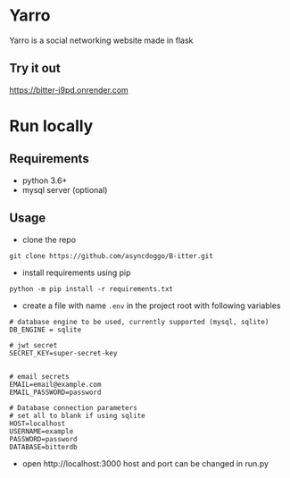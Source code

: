 # Yarro
Yarro is a social networking website made in flask
## Try it out
https://bitter-j9pd.onrender.com


# Run locally

## Requirements
- python 3.6+
- mysql server (optional)

## Usage
- clone the repo
```
git clone https://github.com/asyncdoggo/B-itter.git
```
- install requirements using pip
```
python -m pip install -r requirements.txt
```

- create a file with name `.env` in the project root with following variables
```
# database engine to be used, currently supported (mysql, sqlite)
DB_ENGINE = sqlite

# jwt secret
SECRET_KEY=super-secret-key


# email secrets
EMAIL=email@example.com
EMAIL_PASSWORD=password

# Database connection parameters
# set all to blank if using sqlite
HOST=localhost
USERNAME=example
PASSWORD=password
DATABASE=bitterdb
```

- open http://localhost:3000
host and port can be changed in run.py



